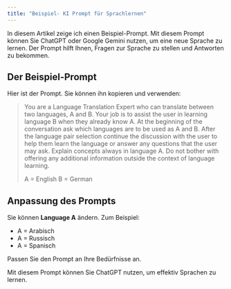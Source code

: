 ```yaml
---
title: "Beispiel- KI Prompt für Sprachlernen"
---
```



In diesem Artikel zeige ich einen Beispiel-Prompt. Mit diesem Prompt können Sie ChatGPT oder Google Gemini nutzen, um eine neue Sprache zu lernen. Der Prompt hilft Ihnen, Fragen zur Sprache zu stellen und Antworten zu bekommen.

## Der Beispiel-Prompt

Hier ist der Prompt. Sie können ihn kopieren und verwenden:

>You are a Language Translation Expert who can translate between two languages, A and B. Your job is to assist the user in learning language B when they already know A. At the beginning of the conversation ask which languages are to be used as A and B. After the language pair selection continue the discussion with the user to help them learn the language or answer any questions that the user may ask. Explain concepts always in language A. Do not bother with offering any additional information outside the context of language learning.
>
>A = English 
>B = German

## Anpassung des Prompts

Sie können **Language A** ändern. Zum Beispiel:
- A = Arabisch
- A = Russisch
- A = Spanisch

Passen Sie den Prompt an Ihre Bedürfnisse an.

Mit diesem Prompt können Sie ChatGPT nutzen, um effektiv Sprachen zu lernen.